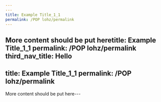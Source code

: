 ```yaml
---
---
title: Example Title_1_1
permalink: /POP lohz/permalink
---
```

More content should be put heretitle: Example Title_1_1
permalink: /POP lohz/permalink
third_nav_title: Hello
---
title: Example Title_1_1
permalink: /POP lohz/permalink
---
More content should be put here---